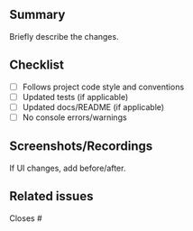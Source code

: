 ## Summary

Briefly describe the changes.

## Checklist

- [ ] Follows project code style and conventions
- [ ] Updated tests (if applicable)
- [ ] Updated docs/README (if applicable)
- [ ] No console errors/warnings

## Screenshots/Recordings

If UI changes, add before/after.

## Related issues

Closes #


